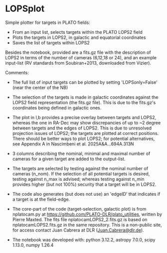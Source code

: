 # LOPSplot
Simple plotter for targets in PLATO fields: 
- From an input list, selects targets within the PLATO LOPS2 field 
- Plots the targets in LOPS2, in galactic and equatorial coordinates
- Saves the list of targets within LOPS2

Besides the notebook, provided are a fits.gz file with the description of LOPS2 in terms of the number of cameras (6,12,18 or 24), and an example input-list (RV standards from Soubiran+2013, downloaded from Vizier).
 
Comments:
- The full list of input targets can be plotted by setting 'LOPSonly=False' (near the center of the NB)

- The selection of the targets is made in galactic coordinates against the LOPS2 field representation (the fits.gz file). This is due to the fits.gz's coordinates being defined in galactic ones.

- The plot in l,b provides a precise overlay between targets and LOPS2, whereas the one in RA-Dec may show discrepancies of up to ~2 degree between targets and the edges of LOPS2. This is due to unresolved projection issues of LOPS2; the targets are plotted at correct positions. There should be better ways to plot LOPS2; for potential alternatives, see Appendix A in Nascimbeni et al. 2025A&A...694A.313N

- 3 columns describing the nominal, minimal and maximal number of cameras for a given target are added to the output-list.
 
- The targets are selected by testing against the nominal number of cameras (n_nom). If the selection of all potential targets is desired, testing against n_max is advised; whereas testing against n_min provides higher (but not 100%) security that a target will be in LOPS2. 

- The code also generates (but does not use) an 'edgeID' that indicates if a target is at the field-edge.
 
- The core-part of the code (target-selection, galactic plot) is from nplatocam.py at https://github.com/PLATO-DLR/plato_utilities, written by Pierre Maxted. The fits file nplatocamLOPS2_2.fits.gz is based on nplatocamLOPS2.fits.gz in the same repository. This is a non-public site, for access contact Juan Cabrera at DLR (Juan.Cabrera@dlr.de).

- The notebook was developed with: python 3.12.2, astropy 7.0.0, scipy 1.13.0, numpy 1.26.4 
